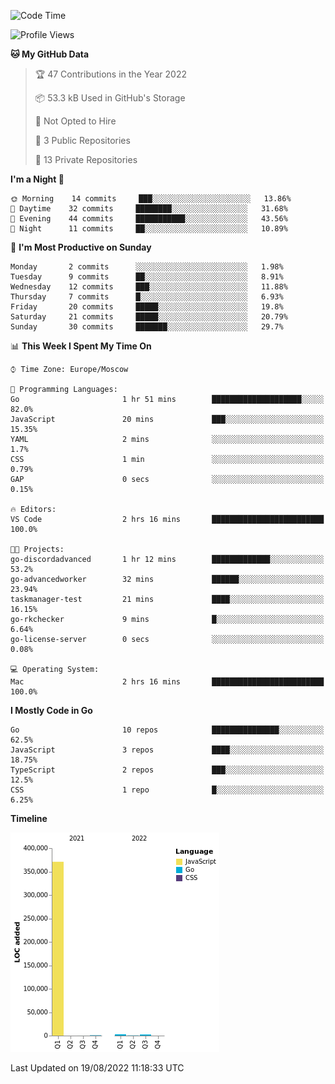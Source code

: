 <!--START_SECTION:waka-->
![Code Time](http://img.shields.io/badge/Code%20Time-401%20hrs%2016%20mins-blue)

![Profile Views](http://img.shields.io/badge/Profile%20Views-0-blue)

**🐱 My GitHub Data** 

> 🏆 47 Contributions in the Year 2022
 > 
> 📦 53.3 kB Used in GitHub's Storage 
 > 
> 🚫 Not Opted to Hire
 > 
> 📜 3 Public Repositories 
 > 
> 🔑 13 Private Repositories  
 > 
**I'm a Night 🦉** 

```text
🌞 Morning    14 commits     ███░░░░░░░░░░░░░░░░░░░░░░   13.86% 
🌆 Daytime    32 commits     ████████░░░░░░░░░░░░░░░░░   31.68% 
🌃 Evening    44 commits     ███████████░░░░░░░░░░░░░░   43.56% 
🌙 Night      11 commits     ██░░░░░░░░░░░░░░░░░░░░░░░   10.89%

```
📅 **I'm Most Productive on Sunday** 

```text
Monday       2 commits      ░░░░░░░░░░░░░░░░░░░░░░░░░   1.98% 
Tuesday      9 commits      ██░░░░░░░░░░░░░░░░░░░░░░░   8.91% 
Wednesday    12 commits     ███░░░░░░░░░░░░░░░░░░░░░░   11.88% 
Thursday     7 commits      █░░░░░░░░░░░░░░░░░░░░░░░░   6.93% 
Friday       20 commits     █████░░░░░░░░░░░░░░░░░░░░   19.8% 
Saturday     21 commits     █████░░░░░░░░░░░░░░░░░░░░   20.79% 
Sunday       30 commits     ███████░░░░░░░░░░░░░░░░░░   29.7%

```


📊 **This Week I Spent My Time On** 

```text
⌚︎ Time Zone: Europe/Moscow

💬 Programming Languages: 
Go                       1 hr 51 mins        ████████████████████░░░░░   82.0% 
JavaScript               20 mins             ███░░░░░░░░░░░░░░░░░░░░░░   15.35% 
YAML                     2 mins              ░░░░░░░░░░░░░░░░░░░░░░░░░   1.7% 
CSS                      1 min               ░░░░░░░░░░░░░░░░░░░░░░░░░   0.79% 
GAP                      0 secs              ░░░░░░░░░░░░░░░░░░░░░░░░░   0.15%

🔥 Editors: 
VS Code                  2 hrs 16 mins       █████████████████████████   100.0%

🐱‍💻 Projects: 
go-discordadvanced       1 hr 12 mins        █████████████░░░░░░░░░░░░   53.2% 
go-advancedworker        32 mins             ██████░░░░░░░░░░░░░░░░░░░   23.94% 
taskmanager-test         21 mins             ████░░░░░░░░░░░░░░░░░░░░░   16.15% 
go-rkchecker             9 mins              █░░░░░░░░░░░░░░░░░░░░░░░░   6.64% 
go-license-server        0 secs              ░░░░░░░░░░░░░░░░░░░░░░░░░   0.08%

💻 Operating System: 
Mac                      2 hrs 16 mins       █████████████████████████   100.0%

```

**I Mostly Code in Go** 

```text
Go                       10 repos            ███████████████░░░░░░░░░░   62.5% 
JavaScript               3 repos             ████░░░░░░░░░░░░░░░░░░░░░   18.75% 
TypeScript               2 repos             ███░░░░░░░░░░░░░░░░░░░░░░   12.5% 
CSS                      1 repo              █░░░░░░░░░░░░░░░░░░░░░░░░   6.25%

```


**Timeline**

![Chart not found](https://raw.githubusercontent.com/jeezft/jeezft/main/charts/bar_graph.png) 


 Last Updated on 19/08/2022 11:18:33 UTC
<!--END_SECTION:waka-->
